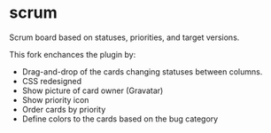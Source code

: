 scrum
=====

Scrum board based on statuses, priorities, and target versions.

This fork enchances the plugin by:

* Drag-and-drop of the cards changing statuses between columns. 
* CSS redesigned
* Show picture of card owner (Gravatar)
* Show priority icon
* Order cards by priority
* Define colors to the cards based on the bug category